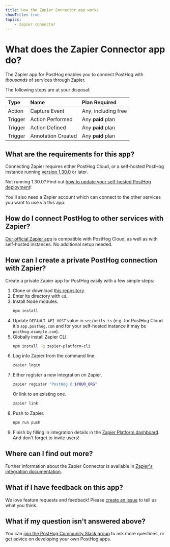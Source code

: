 ```yaml
---
title: How the Zapier Connector app works
showTitle: true
topics:
    - zapier connector
---
```


# What does the Zapier Connector app do?

The Zapier app for PostHog enables you to connect PostHog with _thousands_ of services through Zapier.

The following steps are at your disposal:

Type    | Name               | Plan Required
:------ | :----------------- | :------------------
Action  | Capture Event      | Any, including free
Trigger | Action Performed   | Any **paid** plan
Trigger | Action Defined     | Any **paid** plan
Trigger | Annotation Created | Any **paid** plan

## What are the requirements for this app?

Connecting Zapier requires either PostHog Cloud, or a self-hosted PostHog instance running [version 1.30.0](https://posthog.com/blog/the-posthog-array-1-30-0) or later. 

Not running 1.30.0? Find out [how to update your self-hosted PostHog deployment](https://posthog.com/docs/self-host/configure/upgrading-posthog)! 

You'll also need a Zapier account which can connect to the other services you want to use via this app. 

## How do I connect PostHog to other services with Zapier?

[Our official Zapier app](https://zapier.com/apps/posthog/integrations) is compatible with PostHog Cloud, as well as with self-hosted instances. No additional setup needed.  

## How can I create a private PostHog connection with Zapier?

Create a private Zapier app for PostHog easily with a few simple steps:

1. Clone or download t[his repository](https://github.com/PostHog/posthog-zapier/).
2. Enter its directory with `cd`.
3. Install Node modules.
    ```bash
    npm install
    ```
4. Update `DEFAULT_API_HOST` value in `src/utils.ts` (e.g. for PostHog Cloud it's `app.posthog.com` and for your self-hosted instance it may be `posthog.example.com`).
5. Globally install Zapier CLI.
    ```bash
    npm install -g zapier-platform-cli
    ```
6. Log into Zapier from the command line.
    ```bash
    zapier login
    ```
7. Either register a new integration on Zapier.
    ```bash
    zapier register "PostHog @ $YOUR_ORG"
    ```
    Or link to an existing one.
    ```bash
    zapier link
    ```
8. Push to Zapier.
    ```bash
    npm run push
    ```
9. Finish by filling in integration details in the [Zapier Platform dashboard](https://zapier.com/app/developer). And don't forget to invite users!

## Where can I find out more?

Further information about the Zapier Connector is available in [Zapier's integration documentation](https://zapier.com/help/doc/how-to-get-started-with-posthog-on-zapier).

## What if I have feedback on this app?

We love feature requests and feedback! Please [create an issue](https://github.com/PostHog/posthog/issues/new?assignees=&labels=enhancement%2C+feature&template=feature_request.md) to tell us what you think. 

## What if my question isn't answered above?

You can [join the PostHog Community Slack group](/slack) to ask more questions, or get advice on developing your own PostHog apps.
